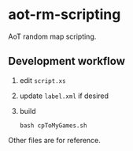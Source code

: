 # aot-rm-scripting

AoT random map scripting.

## Development workflow

1. edit `script.xs`
2. update `label.xml` if desired
3. build

       bash cpToMyGames.sh

Other files are for reference.
